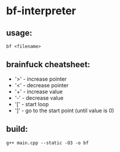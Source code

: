 # bf-interpreter



## usage:
```
bf <filename>
```

## brainfuck cheatsheet:
* '>' - increase pointer
* '<' - decrease pointer
* '+' - increase value
* '-' - decrease value
* '[' - start loop
* ']' - go to the start point (until value is 0)

## build:
```
g++ main.cpp --static -O3 -o bf
```
